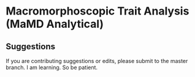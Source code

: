 # Macromorphoscopic Trait Analysis (MaMD Analytical)

## Suggestions
If you are contributing suggestions or edits, please submit to the master branch. I am learning. So be patient.
